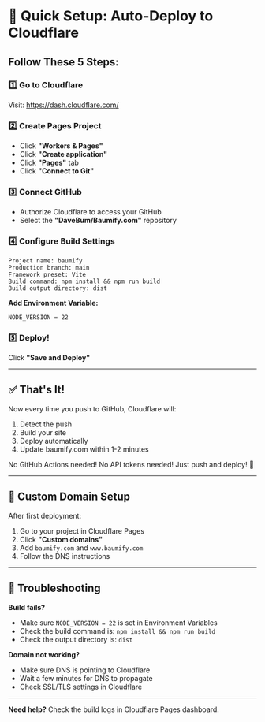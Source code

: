 # 🚀 Quick Setup: Auto-Deploy to Cloudflare

## Follow These 5 Steps:

### 1️⃣ Go to Cloudflare
Visit: https://dash.cloudflare.com/

### 2️⃣ Create Pages Project
- Click **"Workers & Pages"**
- Click **"Create application"**
- Click **"Pages"** tab
- Click **"Connect to Git"**

### 3️⃣ Connect GitHub
- Authorize Cloudflare to access your GitHub
- Select the **"DaveBum/Baumify.com"** repository

### 4️⃣ Configure Build Settings
```
Project name: baumify
Production branch: main
Framework preset: Vite
Build command: npm install && npm run build
Build output directory: dist
```

**Add Environment Variable:**
```
NODE_VERSION = 22
```

### 5️⃣ Deploy!
Click **"Save and Deploy"**

---

## ✅ That's It!

Now every time you push to GitHub, Cloudflare will:
1. Detect the push
2. Build your site
3. Deploy automatically
4. Update baumify.com within 1-2 minutes

No GitHub Actions needed!
No API tokens needed!
Just push and deploy! 🎉

---

## 🔗 Custom Domain Setup

After first deployment:
1. Go to your project in Cloudflare Pages
2. Click **"Custom domains"**
3. Add `baumify.com` and `www.baumify.com`
4. Follow the DNS instructions

---

## 📝 Troubleshooting

**Build fails?**
- Make sure `NODE_VERSION = 22` is set in Environment Variables
- Check the build command is: `npm install && npm run build`
- Check the output directory is: `dist`

**Domain not working?**
- Make sure DNS is pointing to Cloudflare
- Wait a few minutes for DNS to propagate
- Check SSL/TLS settings in Cloudflare

---

**Need help?** Check the build logs in Cloudflare Pages dashboard.

